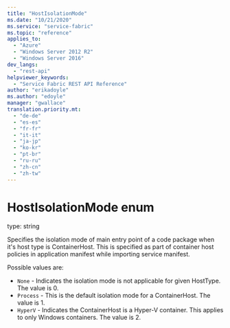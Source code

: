 ```yaml
---
title: "HostIsolationMode"
ms.date: "10/21/2020"
ms.service: "service-fabric"
ms.topic: "reference"
applies_to: 
  - "Azure"
  - "Windows Server 2012 R2"
  - "Windows Server 2016"
dev_langs: 
  - "rest-api"
helpviewer_keywords: 
  - "Service Fabric REST API Reference"
author: "erikadoyle"
ms.author: "edoyle"
manager: "gwallace"
translation.priority.mt: 
  - "de-de"
  - "es-es"
  - "fr-fr"
  - "it-it"
  - "ja-jp"
  - "ko-kr"
  - "pt-br"
  - "ru-ru"
  - "zh-cn"
  - "zh-tw"
---
```

# HostIsolationMode enum

type: string

Specifies the isolation mode of main entry point of a code package when it's host type is ContainerHost. This is specified as part of container host policies in application manifest while importing service manifest.

Possible values are: 

  - `None` - Indicates the isolation mode is not applicable for given HostType. The value is 0.
  - `Process` - This is the default isolation mode for a ContainerHost. The value is 1.
  - `HyperV` - Indicates the ContainerHost is a Hyper-V container. This applies to only Windows containers. The value is 2.


